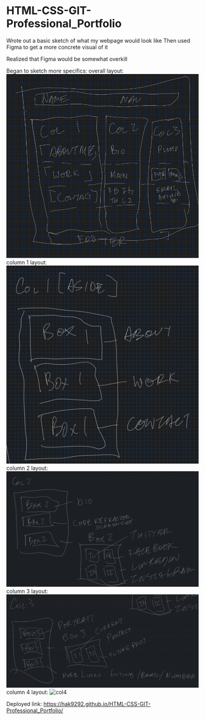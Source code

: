 # HTML-CSS-GIT-Professional_Portfolio

Wrote out a basic sketch of what my webpage would look like
Then used Figma to get a more concrete visual of it

Realized that Figma would be somewhat overkill

Began to sketch more specifics:
    overall layout:
        ![overall](./assets/overall.png)
    column 1 layout:
        ![col1](./assets/col1.png)
    column 2 layout:
        ![col2](./assets/col2.png)
    column 3 layout:
        ![col3](./assets/col3.png)
    column 4 layout:
        ![col4](./assets/col4.png)

Deployed link:
https://hak9292.github.io/HTML-CSS-GIT-Professional_Portfolio/
